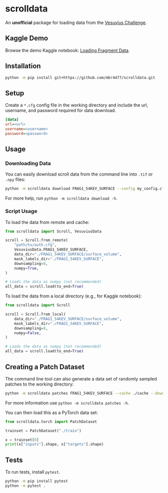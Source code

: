 # scrolldata

An **unofficial** package for loading data from the [Vesuvius Challenge](https://scrollprize.org/).

## Kaggle Demo

Browse the demo Kaggle notebook: [Loading Fragment Data](https://www.kaggle.com/code/matthewbrussell/loading-fragment-data).

## Installation
```bash
python -m pip install git+https://github.com/mbr4477/scrolldata.git
```

## Setup
Create a `*.cfg` config file in the working directory
and include the url, username, and password required for data download.

```ini
[data]
url=<url>
username=<username>
password=<password>
```

## Usage

### Downloading Data
You can easily download scroll data from the command line into `.tif` or `.npy` files:

```bash
python -m scrolldata download FRAG1_54KEV_SURFACE --config my_config.cfg --downsample 4 --cache ./frag1_data [--numpy]
```

For more help, run `python -m scrolldata download -h`.

### Script Usage

To load the data from remote and cache:

```python
from scrolldata import Scroll, VesuviusData

scroll = Scroll.from_remote(
    "path/to/auth.cfg",
    VesuviusData.FRAG1_54KEV_SURFACE,
    data_dir="./FRAG1_54KEV_SURFACE/surface_volume",
    mask_labels_dir="./FRAG1_54KEV_SURFACE",
    downsampling=8,
    numpy=True,
)

# Loads the data as numpy (not recommended)
all_data = scroll.load(to_end=True)
```

To load the data from a local directory (e.g., for Kaggle notebook):

```python
from scrolldata import Scroll

scroll = Scroll.from_local(
    data_dir="./FRAG1_54KEV_SURFACE/surface_volume",
    mask_labels_dir="./FRAG1_54KEV_SURFACE",
    downsampling=8,
    numpy=False,
)

# Loads the data as numpy (not recommended)
all_data = scroll.load(to_end=True)
```


## Creating a Patch Dataset
The command line tool can also generate a data set of randomly sampled patches to the working directory:

```bash
python -m scrolldata patches FRAG1_54KEV_SURFACE --cache ./cache --downsampling 4 --size 128 --holdout 0.4,0.4,0.2,0.2 --num 512 --train 0.7 --seed 0 --show --export ./out -c config.cfg
```

For more information use `python -m scrolldata patches -h`.

You can then load this as a PyTorch data set:

```python
from scrolldata.torch import PatchDataset

trainset = PatchDataset("./train")

x = trainset[0]
print(x["inputs"].shape, x["targets"].shape)
```

## Tests
To run tests, install `pytest`.

```bash
python -m pip install pytest
python -m pytest .
```